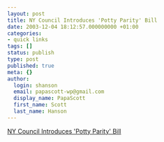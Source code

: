 ```yaml
---
layout: post
title: NY Council Introduces 'Potty Parity' Bill
date: 2003-12-04 18:12:57.000000000 +01:00
categories:
- quick links
tags: []
status: publish
type: post
published: true
meta: {}
author:
  login: shanson
  email: papascott-wp@gmail.com
  display_name: PapaScott
  first_name: Scott
  last_name: Hanson
---
```

<p><a title="Twice as many restrooms for women!" href="http://www.washingtonpost.com/wp-dyn/articles/A33722-2003Dec4.html">NY Council Introduces 'Potty Parity' Bill</a></p>
